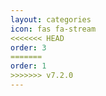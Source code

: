 ```yaml
---
layout: categories
icon: fas fa-stream
<<<<<<< HEAD
order: 3
=======
order: 1
>>>>>>> v7.2.0
---
```

